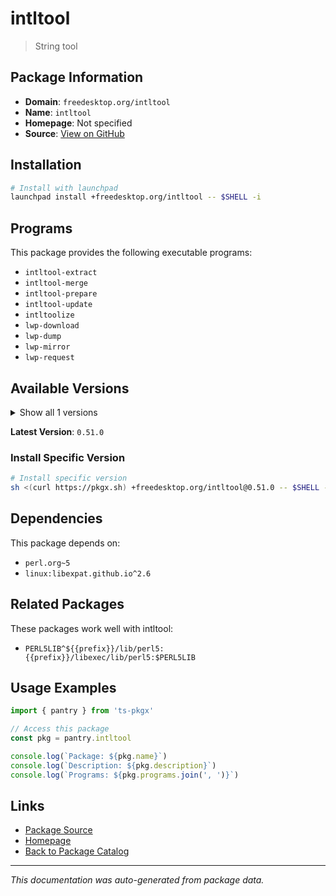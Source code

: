 # intltool

> String tool

## Package Information

- **Domain**: `freedesktop.org/intltool`
- **Name**: `intltool`
- **Homepage**: Not specified
- **Source**: [View on GitHub](https://github.com/pkgxdev/pantry/tree/main/projects/freedesktop.org/intltool/package.yml)

## Installation

```bash
# Install with launchpad
launchpad install +freedesktop.org/intltool -- $SHELL -i
```

## Programs

This package provides the following executable programs:

- `intltool-extract`
- `intltool-merge`
- `intltool-prepare`
- `intltool-update`
- `intltoolize`
- `lwp-download`
- `lwp-dump`
- `lwp-mirror`
- `lwp-request`

## Available Versions

<details>
<summary>Show all 1 versions</summary>

- `0.51.0`

</details>

**Latest Version**: `0.51.0`

### Install Specific Version

```bash
# Install specific version
sh <(curl https://pkgx.sh) +freedesktop.org/intltool@0.51.0 -- $SHELL -i
```

## Dependencies

This package depends on:

- `perl.org~5`
- `linux:libexpat.github.io^2.6`

## Related Packages

These packages work well with intltool:

- `PERL5LIB^${{prefix}}/lib/perl5:{{prefix}}/libexec/lib/perl5:$PERL5LIB`

## Usage Examples

```typescript
import { pantry } from 'ts-pkgx'

// Access this package
const pkg = pantry.intltool

console.log(`Package: ${pkg.name}`)
console.log(`Description: ${pkg.description}`)
console.log(`Programs: ${pkg.programs.join(', ')}`)
```

## Links

- [Package Source](https://github.com/pkgxdev/pantry/tree/main/projects/freedesktop.org/intltool/package.yml)
- [Homepage](#)
- [Back to Package Catalog](../package-catalog.md)

---

*This documentation was auto-generated from package data.*

